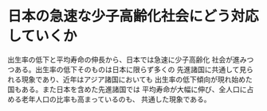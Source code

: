 # 日本の急速な少子高齢化社会にどう対応していくか

出生率の低下と平均寿命の伸長から、日本では急速に少子高齢化
社会が進みつつある。出生率の低下そのものは日本に限らず多くの
先進諸国に共通して見られる現象であり、近年はアジア諸国においても
出生率の低下傾向が現れ始めた国もある。また日本を含めた先進諸国では
平均寿命が大幅に伸び、全人口に占める老年人口の比率も高まっているのも、
共通した現象である。

